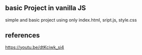 ## basic Project in vanilla JS
simple and basic project
using only index.html, sript.js, style.css

## references
https://youtu.be/dtKciwk_si4

